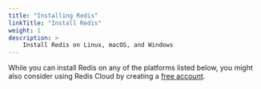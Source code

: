 ```yaml
---
title: "Installing Redis"
linkTitle: "Install Redis"
weight: 1
description: >
    Install Redis on Linux, macOS, and Windows
---
```


While you can install Redis on any of the platforms listed below, you might also consider using Redis Cloud by creating a [free account](https://docs.redis.com/latest/rc/rc-quickstart/).